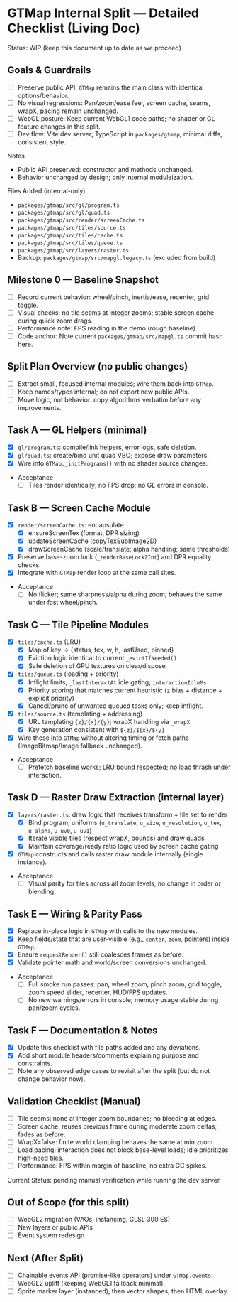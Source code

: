 # GTMap Internal Split — Detailed Checklist (Living Doc)

Status: WIP (keep this document up to date as we proceed)

## Goals & Guardrails

- [ ] Preserve public API: `GTMap` remains the main class with identical options/behavior.
- [ ] No visual regressions: Pan/zoom/ease feel, screen cache, seams, wrapX, pacing remain unchanged.
- [ ] WebGL posture: Keep current WebGL1 code paths; no shader or GL feature changes in this split.
- [ ] Dev flow: Vite dev server; TypeScript in `packages/gtmap`; minimal diffs, consistent style.

Notes

- Public API preserved: constructor and methods unchanged.
- Behavior unchanged by design; only internal moduleization.

Files Added (internal-only)

- `packages/gtmap/src/gl/program.ts`
- `packages/gtmap/src/gl/quad.ts`
- `packages/gtmap/src/render/screenCache.ts`
- `packages/gtmap/src/tiles/source.ts`
- `packages/gtmap/src/tiles/cache.ts`
- `packages/gtmap/src/tiles/queue.ts`
- `packages/gtmap/src/layers/raster.ts`
- Backup: `packages/gtmap/src/mapgl.legacy.ts` (excluded from build)

## Milestone 0 — Baseline Snapshot

- [ ] Record current behavior: wheel/pinch, inertia/ease, recenter, grid toggle.
- [ ] Visual checks: no tile seams at integer zooms; stable screen cache during quick zoom drags.
- [ ] Performance note: FPS reading in the demo (rough baseline).
- [ ] Code anchor: Note current `packages/gtmap/src/mapgl.ts` commit hash here.

## Split Plan Overview (no public changes)

- [ ] Extract small, focused internal modules; wire them back into `GTMap`.
- [ ] Keep names/types internal; do not export new public APIs.
- [ ] Move logic, not behavior: copy algorithms verbatim before any improvements.

## Task A — GL Helpers (minimal)

- [x] `gl/program.ts`: compile/link helpers, error logs, safe deletion.
- [x] `gl/quad.ts`: create/bind unit quad VBO; expose draw parameters.
- [x] Wire into `GTMap._initPrograms()` with no shader source changes.
- Acceptance
  - [ ] Tiles render identically; no FPS drop; no GL errors in console.

## Task B — Screen Cache Module

- [x] `render/screenCache.ts`: encapsulate
  - [x] ensureScreenTex (format, DPR sizing)
  - [x] updateScreenCache (copyTexSubImage2D)
  - [x] drawScreenCache (scale/translate; alpha handling; same thresholds)
- [x] Preserve base-zoom lock (`_renderBaseLockZInt`) and DPR equality checks.
- [x] Integrate with `GTMap` render loop at the same call sites.
- Acceptance
  - [ ] No flicker; same sharpness/alpha during zoom; behaves the same under fast wheel/pinch.

## Task C — Tile Pipeline Modules

- [x] `tiles/cache.ts` (LRU)
  - [x] Map of key → {status, tex, w, h, lastUsed, pinned}
  - [x] Eviction logic identical to current `_evictIfNeeded()`
  - [x] Safe deletion of GPU textures on clear/dispose.
- [x] `tiles/queue.ts` (loading + priority)
  - [x] Inflight limits; `_lastInteractAt` idle gating; `interactionIdleMs`
  - [x] Priority scoring that matches current heuristic (z bias + distance + explicit priority)
  - [x] Cancel/prune of unwanted queued tasks only; keep inflight.
- [x] `tiles/source.ts` (templating + addressing)
  - [x] URL templating `{z}/{x}/{y}`; wrapX handling via `_wrapX`
  - [x] Key generation consistent with `${z}/${x}/${y}`
- [x] Wire these into `GTMap` without altering timing or fetch paths (ImageBitmap/Image fallback unchanged).
- Acceptance
  - [ ] Prefetch baseline works; LRU bound respected; no load thrash under interaction.

## Task D — Raster Draw Extraction (internal layer)

- [x] `layers/raster.ts`: draw logic that receives transform + tile set to render
  - [x] Bind program, uniforms (`u_translate`, `u_size`, `u_resolution`, `u_tex`, `u_alpha`, `u_uv0`, `u_uv1`)
  - [x] Iterate visible tiles (respect wrapX, bounds) and draw quads
  - [x] Maintain coverage/ready ratio logic used by screen cache gating
- [x] `GTMap` constructs and calls raster draw module internally (single instance).
- Acceptance
  - [ ] Visual parity for tiles across all zoom levels; no change in order or blending.

## Task E — Wiring & Parity Pass

- [x] Replace in-place logic in `GTMap` with calls to the new modules.
- [x] Keep fields/state that are user-visible (e.g., `center`, `zoom`, pointers) inside `GTMap`.
- [x] Ensure `requestRender()` still coalesces frames as before.
- [x] Validate pointer math and world/screen conversions unchanged.
- Acceptance
  - [ ] Full smoke run passes: pan, wheel zoom, pinch zoom, grid toggle, zoom speed slider, recenter, HUD/FPS updates.
  - [ ] No new warnings/errors in console; memory usage stable during pan/zoom cycles.

## Task F — Documentation & Notes

- [x] Update this checklist with file paths added and any deviations.
- [x] Add short module headers/comments explaining purpose and constraints.
- [ ] Note any observed edge cases to revisit after the split (but do not change behavior now).

## Validation Checklist (Manual)

- [ ] Tile seams: none at integer zoom boundaries; no bleeding at edges.
- [ ] Screen cache: reuses previous frame during moderate zoom deltas; fades as before.
- [ ] WrapX=false: finite world clamping behaves the same at min zoom.
- [ ] Load pacing: interaction does not block base-level loads; idle prioritizes high-need tiles.
- [ ] Performance: FPS within margin of baseline; no extra GC spikes.

Current Status: pending manual verification while running the dev server.

## Out of Scope (for this split)

- [ ] WebGL2 migration (VAOs, instancing, GLSL 300 ES)
- [ ] New layers or public APIs
- [ ] Event system redesign

## Next (After Split)

- [ ] Chainable events API (promise-like operators) under `GTMap.events`.
- [ ] WebGL2 uplift (keeping WebGL1 fallback minimal).
- [ ] Sprite marker layer (instanced), then vector shapes, then HTML overlay.
